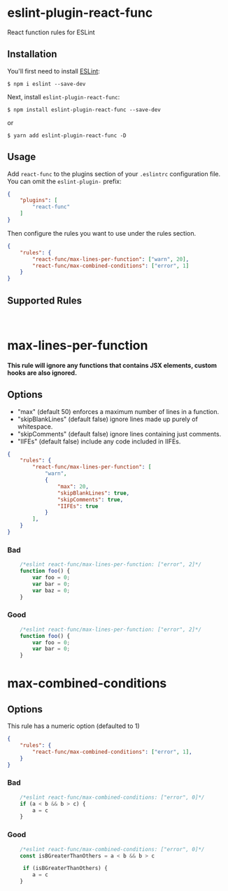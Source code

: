 # eslint-plugin-react-func

React function rules for ESLint

## Installation

You'll first need to install [ESLint](http://eslint.org):

```
$ npm i eslint --save-dev
```

Next, install `eslint-plugin-react-func`:

```
$ npm install eslint-plugin-react-func --save-dev
```

or

```
$ yarn add eslint-plugin-react-func -D
```


## Usage

Add `react-func` to the plugins section of your `.eslintrc` configuration file. You can omit the `eslint-plugin-` prefix:

```json
{
    "plugins": [
        "react-func"
    ]
}
```



Then configure the rules you want to use under the rules section.

```json
{
    "rules": {
        "react-func/max-lines-per-function": ["warn", 20],
        "react-func/max-combined-conditions": ["error", 1]
    }
}
```

## Supported Rules
&nbsp;
# max-lines-per-function
#### This rule will ignore any functions that contains JSX elements, custom hooks are also ignored.
## Options
   - "max" (default 50) enforces a maximum number of lines in a function.
   - "skipBlankLines" (default false) ignore lines made up purely of whitespace.
   - "skipComments" (default false) ignore lines containing just comments.
   - "IIFEs" (default false) include any code included in IIFEs.

```json
{
    "rules": {
        "react-func/max-lines-per-function": [
            "warn",
            {
                "max": 20,
                "skipBlankLines": true,
                "skipComments": true,
                "IIFEs": true
            }
        ],
    }
}
```

### Bad
```javascript
    /*eslint react-func/max-lines-per-function: ["error", 2]*/
    function foo() {
        var foo = 0;
        var bar = 0;
        var baz = 0;
    }
```

### Good
```javascript
    /*eslint react-func/max-lines-per-function: ["error", 2]*/
    function foo() {
        var foo = 0;
        var bar = 0;
    }
```

# max-combined-conditions
## Options
This rule has a numeric option (defaulted to 1) 


```json
{
    "rules": {
        "react-func/max-combined-conditions": ["error", 1],
    }
}
```
### Bad
```javascript
    /*eslint react-func/max-combined-conditions: ["error", 0]*/
    if (a < b && b > c) {
        a = c
    }
```
### Good
```javascript
    /*eslint react-func/max-combined-conditions: ["error", 0]*/
    const isBGreaterThanOthers = a < b && b > c

     if (isBGreaterThanOthers) {
        a = c
    }
```
